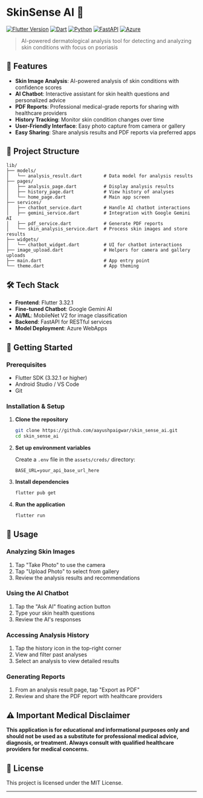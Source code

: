 # SkinSense AI 🔬

[![Flutter Version](https://img.shields.io/badge/Flutter-02569B?style=for-the-badge&logo=flutter&logoColor=white)](https://flutter.dev/)
[![Dart](https://img.shields.io/badge/Dart-0175C2?style=for-the-badge&logo=dart&logoColor=white)](https://dart.dev/)
[![Python](https://img.shields.io/badge/Python-3776AB?style=for-the-badge&logo=python&logoColor=white)](https://python.org/)
[![FastAPI](https://img.shields.io/badge/FastAPI-009688?style=for-the-badge&logo=fastapi&logoColor=white)](https://fastapi.tiangolo.com/)
[![Azure](https://img.shields.io/badge/Microsoft_Azure-0089D0?style=for-the-badge&logo=microsoft-azure&logoColor=white)](https://azure.microsoft.com/)

> AI-powered dermatological analysis tool for detecting and analyzing skin conditions with focus on psoriasis

## 🌟 Features

- **Skin Image Analysis**: AI-powered analysis of skin conditions with confidence scores
- **AI Chatbot**: Interactive assistant for skin health questions and personalized advice
- **PDF Reports**: Professional medical-grade reports for sharing with healthcare providers
- **History Tracking**: Monitor skin condition changes over time
- **User-Friendly Interface**: Easy photo capture from camera or gallery
- **Easy Sharing**: Share analysis results and PDF reports via preferred apps

## 📁 Project Structure

```
lib/
├── models/
│   └── analysis_result.dart        # Data model for analysis results
├── pages/
│   ├── analysis_page.dart          # Display analysis results
│   ├── history_page.dart           # View history of analyses
│   └── home_page.dart              # Main app screen
├── services/
│   ├── chatbot_service.dart        # Handle AI chatbot interactions
│   ├── gemini_service.dart         # Integration with Google Gemini AI
│   ├── pdf_service.dart            # Generate PDF reports
│   └── skin_analysis_service.dart  # Process skin images and store results
├── widgets/
│   └── chatbot_widget.dart         # UI for chatbot interactions
├── image_upload.dart               # Helpers for camera and gallery uploads
├── main.dart                       # App entry point
└── theme.dart                      # App theming
```

## 🛠️ Tech Stack

- **Frontend**: Flutter 3.32.1
- **Fine-tuned Chatbot**: Google Gemini AI
- **AI/ML**: MobileNet V2 for image classification
- **Backend**: FastAPI for RESTful services
- **Model Deployment**: Azure WebApps

## 🚀 Getting Started

### Prerequisites

- Flutter SDK (3.32.1 or higher)
- Android Studio / VS Code
- Git

### Installation & Setup

1. **Clone the repository**

   ```bash
   git clone https://github.com/aayushpaigwar/skin_sense_ai.git
   cd skin_sense_ai
   ```

2. **Set up environment variables**

   Create a `.env` file in the `assets/creds/` directory:

   ```env
   BASE_URL=your_api_base_url_here
   ```

3. **Install dependencies**

   ```bash
   flutter pub get
   ```

4. **Run the application**

   ```bash
   flutter run
   ```

## 📱 Usage

### Analyzing Skin Images

1. Tap "Take Photo" to use the camera
2. Tap "Upload Photo" to select from gallery
3. Review the analysis results and recommendations

### Using the AI Chatbot

1. Tap the "Ask AI" floating action button
2. Type your skin health questions
3. Review the AI's responses

### Accessing Analysis History

1. Tap the history icon in the top-right corner
2. View and filter past analyses
3. Select an analysis to view detailed results

### Generating Reports

1. From an analysis result page, tap "Export as PDF"
2. Review and share the PDF report with healthcare providers

## ⚠️ Important Medical Disclaimer

**This application is for educational and informational purposes only and should not be used as a substitute for professional medical advice, diagnosis, or treatment. Always consult with qualified healthcare providers for medical concerns.**

## 📝 License

This project is licensed under the MIT License.

---
